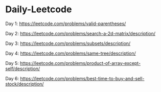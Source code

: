 # Daily-Leetcode

Day 1: https://leetcode.com/problems/valid-parentheses/

Day 2: https://leetcode.com/problems/search-a-2d-matrix/description/

Day 3: https://leetcode.com/problems/subsets/description/

Day 4: https://leetcode.com/problems/same-tree/description/

Day 5: https://leetcode.com/problems/product-of-array-except-self/description/

Day 6: https://leetcode.com/problems/best-time-to-buy-and-sell-stock/description/